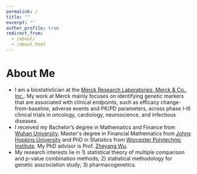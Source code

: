 ```yaml
---
permalink: /
title: ""
excerpt: ""
author_profile: true
redirect_from: 
  - /about/
  - /about.html
---
```


# About Me
* I am a biostatistician at the [Merck Research Laboratories, Merck & Co., Inc.](http://www.merck.com/research/mrl-labs.html). My work at Merck mainly focuses on identifying genetic markers that are associated with clinical endpoints, such as efficacy change-from-baseline, adverse events and PK/PD parameters, across phase I-III clinical trials in oncology, cardiology, neuroscience, and infectious diseases.
* I received my Bachelor’s degree in Mathematics and Finance from [Wuhan University](http://en.whu.edu.cn/), Master's degree in Financial Mathematics from [Johns Hopkins University](http://www.jhu.edu/) and PhD in Statistics from [Worcester Polytechnic Institute](http://www.wpi.edu/). My PhD advisor is Prof. [Zheyang Wu](http://users.wpi.edu/~zheyangwu/).
* My research interests lie in 1) statistical theory of multiple comparison and p-value combination methods; 2) statistical methodology for genetic asscociation study; 3) pharmacogenetics.

